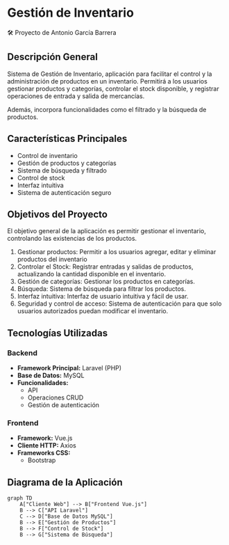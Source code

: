 # Gestión de Inventario
<aside>
🛠️ Proyecto de Antonio García Barrera

</aside>

## Descripción General

Sistema de Gestión de Inventario, aplicación para facilitar el control y la administración de productos en un inventario. Permitirá a los usuarios gestionar productos y categorías, controlar el stock disponible, y registrar operaciones de entrada y salida de mercancías.

Además, incorpora funcionalidades como el filtrado y la búsqueda de productos.

## Características Principales

- Control de inventario
- Gestión de productos y categorías
- Sistema de búsqueda y filtrado
- Control de stock
- Interfaz intuitiva
- Sistema de autenticación seguro

## Objetivos del Proyecto

El objetivo general de la aplicación es permitir gestionar el inventario, controlando las existencias de los productos.

1. Gestionar productos: Permitir a los usuarios agregar, editar y eliminar productos del inventario
2. Controlar el Stock: Registrar entradas y salidas de productos, actualizando la cantidad disponible en el inventario.
3. Gestión de categorías: Gestionar los productos en categorías.
4. Búsqueda: Sistema de búsqueda para filtrar los productos.
5. Interfaz intuitiva: Interfaz de usuario intuitiva y fácil de usar.
6. Seguridad y control de acceso: Sistema de autenticación para que solo usuarios autorizados puedan modificar el inventario.

## Tecnologías Utilizadas

### Backend

- **Framework Principal:** Laravel (PHP)
- **Base de Datos:** MySQL
- **Funcionalidades:**
    - API
    - Operaciones CRUD
    - Gestión de autenticación

### Frontend

- **Framework:** Vue.js
- **Cliente HTTP:** Axios
- **Frameworks CSS:**
    - Bootstrap
    

## Diagrama de la Aplicación

```mermaid
graph TD
    A["Cliente Web"] --> B["Frontend Vue.js"]
    B --> C["API Laravel"]
    C --> D["Base de Datos MySQL"]
    B --> E["Gestión de Productos"]
    B --> F["Control de Stock"]
    B --> G["Sistema de Búsqueda"]
```
